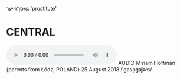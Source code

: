 גאַסן־גייער
'prostitute'

CENTRAL
========

<audio controls src="https://ia801508.us.archive.org/11/items/MiriamHoffman/Miriam%20Hoffman%2025%20August%202018%20-%20gasn-geyers.mp3"></audio>
AUDIO Miriam Hoffman {parents from Łódź, POLAND} 25 August 2018
/ˈgasn̩gajəʳs/